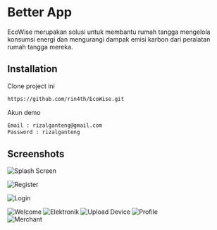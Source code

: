 # Better App

EcoWise merupakan solusi untuk membantu rumah tangga mengelola konsumsi energi dan mengurangi dampak emisi karbon dari peralatan rumah tangga mereka.

## Installation

Clone project ini

```bash
https://github.com/rin4th/EcoWise.git
```


Akun demo

```bash
Email : rizalganteng@gmail.com
Password : rizalganteng
```

## Screenshots

![Splash Screen](./screenshot/splash.png)

![Register](./screenshot/register.png)

![Login](./screenshot/login.png)

![Welcome](./screenshot/welcome.png)
![Elektronik](./screenshot/elektronik.png)
![Upload Device](./screenshot/add_device.png)
![Profile](./screenshot/profile.png)    
![Merchant](./screenshot/merchant.png)